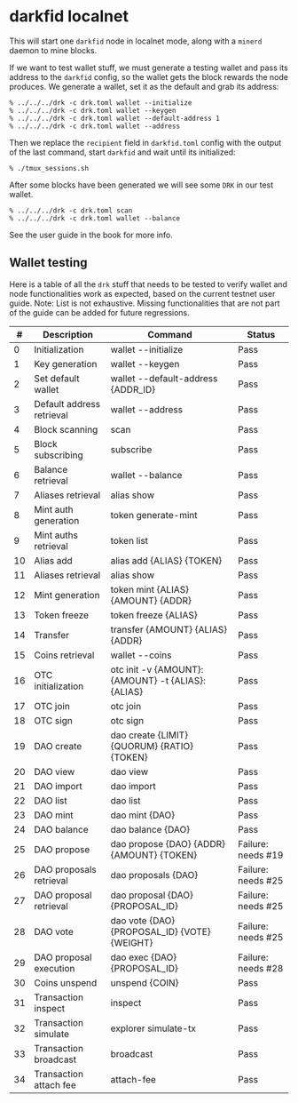 darkfid localnet
================

This will start one `darkfid` node in localnet mode,
along with a `minerd` daemon to mine blocks.

If we want to test wallet stuff, we must generate
a testing wallet and pass its address to the `darkfid`
config, so the wallet gets the block rewards the node
produces. We generate a wallet, set it as the default
and grab its address:
```
% ../../../drk -c drk.toml wallet --initialize
% ../../../drk -c drk.toml wallet --keygen
% ../../../drk -c drk.toml wallet --default-address 1
% ../../../drk -c drk.toml wallet --address
```

Then we replace the `recipient` field in `darkfid.toml`
config with the output of the last command, start
`darkfid` and wait until its initialized:
```
% ./tmux_sessions.sh
```

After some blocks have been generated we
will see some `DRK` in our test wallet.
```
% ../../../drk -c drk.toml scan
% ../../../drk -c drk.toml wallet --balance
```

See the user guide in the book for more info.

## Wallet testing

Here is a table of all the `drk` stuff that needs to be tested to verify
wallet and node functionalities work as expected, based on the current
testnet user guide.
Note: List is not exhaustive. Missing functionalities that are not part
of the guide can be added for future regressions.

| #  | Description               | Command                                          | Status             |
|----|---------------------------|--------------------------------------------------|--------------------|
| 0  | Initialization            | wallet --initialize                              | Pass               |
| 1  | Key generation            | wallet --keygen                                  | Pass               |
| 2  | Set default wallet        | wallet --default-address {ADDR_ID}               | Pass               |
| 3  | Default address retrieval | wallet --address                                 | Pass               |
| 4  | Block scanning            | scan                                             | Pass               |
| 5  | Block subscribing         | subscribe                                        | Pass               |
| 6  | Balance retrieval         | wallet --balance                                 | Pass               |
| 7  | Aliases retrieval         | alias show                                       | Pass               |
| 8  | Mint auth generation      | token generate-mint                              | Pass               |
| 9  | Mint auths retrieval      | token list                                       | Pass               |
| 10 | Alias add                 | alias add {ALIAS} {TOKEN}                        | Pass               |
| 11 | Aliases retrieval         | alias show                                       | Pass               |
| 12 | Mint generation           | token mint {ALIAS} {AMOUNT} {ADDR}               | Pass               |
| 13 | Token freeze              | token freeze {ALIAS}                             | Pass               |
| 14 | Transfer                  | transfer {AMOUNT} {ALIAS} {ADDR}                 | Pass               |
| 15 | Coins retrieval           | wallet --coins                                   | Pass               |
| 16 | OTC initialization        | otc init -v {AMOUNT}:{AMOUNT} -t {ALIAS}:{ALIAS} | Pass               |
| 17 | OTC join                  | otc join                                         | Pass               |
| 18 | OTC sign                  | otc sign                                         | Pass               |
| 19 | DAO create                | dao create {LIMIT} {QUORUM} {RATIO} {TOKEN}      | Pass               |
| 20 | DAO view                  | dao view                                         | Pass               |
| 21 | DAO import                | dao import                                       | Pass               |
| 22 | DAO list                  | dao list                                         | Pass               |
| 23 | DAO mint                  | dao mint {DAO}                                   | Pass               |
| 24 | DAO balance               | dao balance {DAO}                                | Pass               |
| 25 | DAO propose               | dao propose {DAO} {ADDR} {AMOUNT} {TOKEN}        | Failure: needs #19 |
| 26 | DAO proposals retrieval   | dao proposals {DAO}                              | Failure: needs #25 |
| 27 | DAO proposal retrieval    | dao proposal {DAO} {PROPOSAL_ID}                 | Failure: needs #25 |
| 28 | DAO vote                  | dao vote {DAO} {PROPOSAL_ID} {VOTE} {WEIGHT}     | Failure: needs #25 |
| 29 | DAO proposal execution    | dao exec {DAO} {PROPOSAL_ID}                     | Failure: needs #28 |
| 30 | Coins unspend             | unspend {COIN}                                   | Pass               |
| 31 | Transaction inspect       | inspect                                          | Pass               |
| 32 | Transaction simulate      | explorer simulate-tx                             | Pass               |
| 33 | Transaction broadcast     | broadcast                                        | Pass               |
| 34 | Transaction attach fee    | attach-fee                                       | Pass               |

